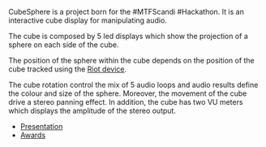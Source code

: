 CubeSphere is a project born for the #MTFScandi #Hackathon. It is an interactive cube display for manipulating audio. 

The cube is composed by 5 led displays which show the projection of a sphere on each side of the cube. 

The position of the sphere within the cube depends on the position of the cube tracked using the [Riot device](http://ismm.ircam.fr/devices/). 

The cube rotation control the mix of 5 audio loops and audio results define the colour and size of the sphere. Moreover, the movement of the cube drive a stereo panning effect. In addition, the cube has two VU meters which displays the amplitude of the stereo output. 

- [Presentation](https://youtu.be/8a17_66Da7w?t=6h37m59s)
- [Awards](https://youtu.be/HwC11hLbe0E?t=2h28m43s)